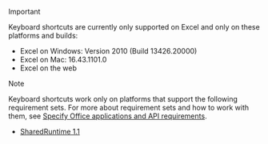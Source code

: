 > [!IMPORTANT]
> Keyboard shortcuts are currently only supported on Excel and only on these platforms and builds:
>
>* Excel on Windows: Version 2010 (Build 13426.20000)
>* Excel on Mac: 16.43.1101.0
>* Excel on the web

> [!NOTE]
> Keyboard shortcuts work only on platforms that support the following requirement sets. For more about requirement sets and how to work with them, see [Specify Office applications and API requirements](../develop/specify-office-hosts-and-api-requirements.md).
>
> - [SharedRuntime 1.1](../reference/requirement-sets/shared-runtime-requirement-sets.md)